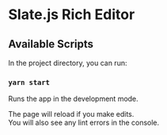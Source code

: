 # Slate.js Rich Editor

## Available Scripts

In the project directory, you can run:

### `yarn start`

Runs the app in the development mode.

The page will reload if you make edits.<br />
You will also see any lint errors in the console.
